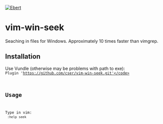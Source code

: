 [![Ebert](https://ebertapp.io/github/cser/vim-win-seek.svg)](https://ebertapp.io/github/cser/vim-win-seek)

vim-win-seek
============

Seaching in files for Windows. Approximately 10 times faster than vimgrep.

Installation
------------

Use Vundle (otherwise may be problems with path to exe):<br/>
	<code>Plugin 'https://github.com/cser/vim-win-seek.git'</code>

Usage
-----

Type in vim:<br/>
	<code>:help seek</code>

